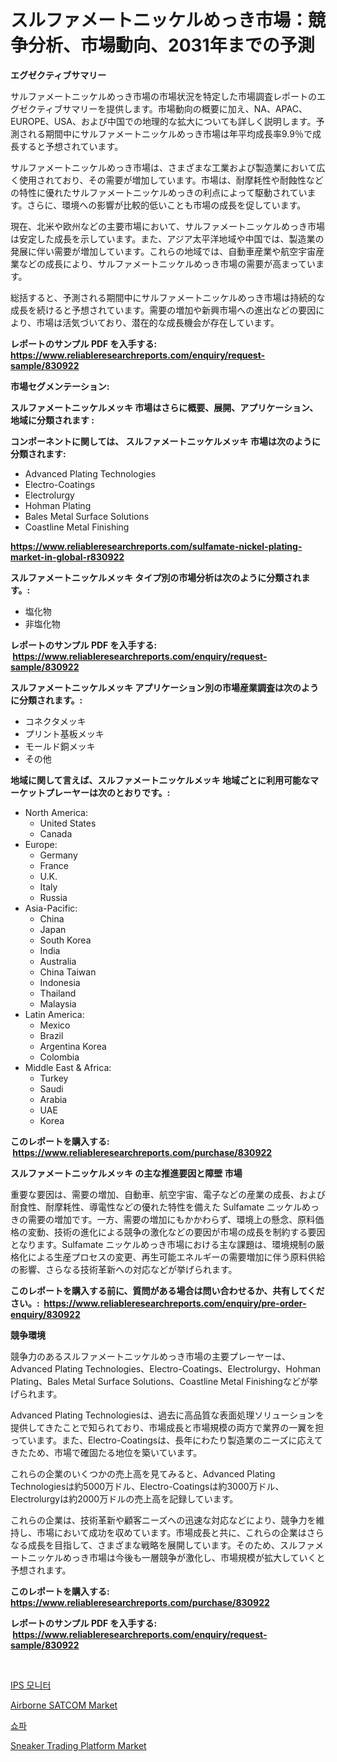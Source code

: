 <p><h1>スルファメートニッケルめっき市場：競争分析、市場動向、2031年までの予測</h1></p><p><strong>エグゼクティブサマリー</strong></p>
<p><p>サルファメートニッケルめっき市場の市場状況を特定した市場調査レポートのエグゼクティブサマリーを提供します。市場動向の概要に加え、NA、APAC、EUROPE、USA、および中国での地理的な拡大についても詳しく説明します。予測される期間中にサルファメートニッケルめっき市場は年平均成長率9.9％で成長すると予想されています。</p><p>サルファメートニッケルめっき市場は、さまざまな工業および製造業において広く使用されており、その需要が増加しています。市場は、耐摩耗性や耐蝕性などの特性に優れたサルファメートニッケルめっきの利点によって駆動されています。さらに、環境への影響が比較的低いことも市場の成長を促しています。</p><p>現在、北米や欧州などの主要市場において、サルファメートニッケルめっき市場は安定した成長を示しています。また、アジア太平洋地域や中国では、製造業の発展に伴い需要が増加しています。これらの地域では、自動車産業や航空宇宙産業などの成長により、サルファメートニッケルめっき市場の需要が高まっています。</p><p>総括すると、予測される期間中にサルファメートニッケルめっき市場は持続的な成長を続けると予想されています。需要の増加や新興市場への進出などの要因により、市場は活気づいており、潜在的な成長機会が存在しています。</p></p>
<p><strong>レポートのサンプル PDF を入手する: <a href="https://www.reliableresearchreports.com/enquiry/request-sample/830922">https://www.reliableresearchreports.com/enquiry/request-sample/830922</a></strong></p>
<p><strong>市場セグメンテーション:</strong></p>
<p><strong> スルファメートニッケルメッキ 市場はさらに概要、展開、アプリケーション、地域に分類されます :</strong></p>
<p><strong>コンポーネントに関しては、 スルファメートニッケルメッキ 市場は次のように分類されます: &nbsp;</strong></p>
<p><ul><li>Advanced Plating Technologies</li><li>Electro-Coatings</li><li>Electrolurgy</li><li>Hohman Plating</li><li>Bales Metal Surface Solutions</li><li>Coastline Metal Finishing</li></ul></p>
<p><strong><a href="https://www.reliableresearchreports.com/sulfamate-nickel-plating-market-in-global-r830922">https://www.reliableresearchreports.com/sulfamate-nickel-plating-market-in-global-r830922</a></strong></p>
<p><strong> スルファメートニッケルメッキ タイプ別の市場分析は次のように分類されます。:</strong></p>
<p><ul><li>塩化物</li><li>非塩化物</li></ul></p>
<p><strong>レポートのサンプル PDF を入手する: &nbsp;<a href="https://www.reliableresearchreports.com/enquiry/request-sample/830922">https://www.reliableresearchreports.com/enquiry/request-sample/830922</a></strong></p>
<p><strong> スルファメートニッケルメッキ アプリケーション別の市場産業調査は次のように分類されます。:</strong></p>
<p><ul><li>コネクタメッキ</li><li>プリント基板メッキ</li><li>モールド銅メッキ</li><li>その他</li></ul></p>
<p><strong>地域に関して言えば、スルファメートニッケルメッキ 地域ごとに利用可能なマーケットプレーヤーは次のとおりです。:</strong></p>
<p><ul>
    <li>
        North America:
        <ul>
            <li>United States</li>
            <li>Canada</li>
        </ul>
    </li>
    <li>
        Europe:
        <ul>
            <li>Germany</li>
            <li>France</li>
            <li>U.K.</li>
            <li>Italy</li>
            <li>Russia</li>
        </ul>
    </li>
    <li>
        Asia-Pacific:
        <ul>
            <li>China</li>
            <li>Japan</li>
            <li>South Korea</li>
            <li>India</li>
            <li>Australia</li>
            <li>China Taiwan</li>
            <li>Indonesia</li>
            <li>Thailand</li>
            <li>Malaysia</li>
        </ul>
    </li>
    <li>
        Latin America:
        <ul>
            <li>Mexico</li>
            <li>Brazil</li>
            <li>Argentina Korea</li>
            <li>Colombia</li>
        </ul>
    </li>
    <li>
        Middle East & Africa:
        <ul>
            <li>Turkey</li>
            <li>Saudi</li>
            <li>Arabia</li>
            <li>UAE</li>
            <li>Korea</li>
        </ul>
    </li>
    </ul></p>
<p><strong>このレポートを購入する: &nbsp;<a href="https://www.reliableresearchreports.com/purchase/830922">https://www.reliableresearchreports.com/purchase/830922</a></strong></p>
<p><strong>スルファメートニッケルメッキ の主な推進要因と障壁 市場</strong></p>
<p><p>重要な要因は、需要の増加、自動車、航空宇宙、電子などの産業の成長、および耐食性、耐摩耗性、導電性などの優れた特性を備えた Sulfamate ニッケルめっきの需要の増加です。一方、需要の増加にもかかわらず、環境上の懸念、原料価格の変動、技術の進化による競争の激化などの要因が市場の成長を制約する要因となります。Sulfamate ニッケルめっき市場における主な課題は、環境規制の厳格化による生産プロセスの変更、再生可能エネルギーの需要増加に伴う原料供給の影響、さらなる技術革新への対応などが挙げられます。</p></p>
<p><strong>このレポートを購入する前に、質問がある場合は問い合わせるか、共有してください。:&nbsp; <a href="https://www.reliableresearchreports.com/enquiry/pre-order-enquiry/830922">https://www.reliableresearchreports.com/enquiry/pre-order-enquiry/830922</a></strong></p>
<p><strong>競争環境</strong></p>
<p><p>競争力のあるスルファメートニッケルめっき市場の主要プレーヤーは、Advanced Plating Technologies、Electro-Coatings、Electrolurgy、Hohman Plating、Bales Metal Surface Solutions、Coastline Metal Finishingなどが挙げられます。</p><p>Advanced Plating Technologiesは、過去に高品質な表面処理ソリューションを提供してきたことで知られており、市場成長と市場規模の両方で業界の一翼を担っています。また、Electro-Coatingsは、長年にわたり製造業のニーズに応えてきたため、市場で確固たる地位を築いています。</p><p>これらの企業のいくつかの売上高を見てみると、Advanced Plating Technologiesは約5000万ドル、Electro-Coatingsは約3000万ドル、Electrolurgyは約2000万ドルの売上高を記録しています。</p><p>これらの企業は、技術革新や顧客ニーズへの迅速な対応などにより、競争力を維持し、市場において成功を収めています。市場成長と共に、これらの企業はさらなる成長を目指して、さまざまな戦略を展開しています。そのため、スルファメートニッケルめっき市場は今後も一層競争が激化し、市場規模が拡大していくと予想されます。</p></p>
<p><strong>このレポートを購入する: &nbsp; <a href="https://www.reliableresearchreports.com/purchase/830922">https://www.reliableresearchreports.com/purchase/830922</a></strong></p>
<p><strong>レポートのサンプル PDF を入手する: &nbsp;<a href="https://www.reliableresearchreports.com/enquiry/request-sample/830922">https://www.reliableresearchreports.com/enquiry/request-sample/830922</a></strong><strong></strong></p>
<p>&nbsp;</p>
<p><p><a href="https://github.com/WilburKihn5676/Market-Research-Report-List-1/blob/main/507252722436.md">IPS 모니터</a></p><p><a href="https://github.com/Sarissaschmalingtr6fz2739/Market-Research-Report-List-2/blob/main/airborne-satcom-market.md">Airborne SATCOM Market</a></p><p><a href="https://github.com/wallacBahrtyinger567686/Market-Research-Report-List-1/blob/main/893342322437.md">쇼파</a></p><p><a href="https://github.com/jodemen/Market-Research-Report-List-2/blob/main/sneaker-trading-platform-market.md">Sneaker Trading Platform Market</a></p></p>